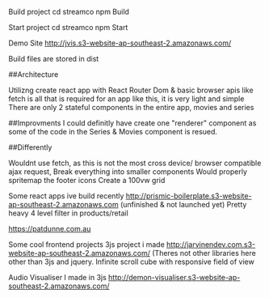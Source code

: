 Build project
cd streamco
npm Build

Start project
cd streamco
npm Start

Demo Site
http://jvis.s3-website-ap-southeast-2.amazonaws.com/

Build files are stored in dist

##Architecture

Utilizng create react app with React Router Dom & basic browser apis like fetch is all that is required for an app like this, it is very light and simple
There are only 2 stateful components in the entire app, movies and series 

##Improvments
I could definitly have create one "renderer" component as some of the code in the Series & Movies component is resued.

##Differently

Wouldnt use fetch, as this is not the most cross device/ browser compatible ajax request, 
Break everything into smaller components
Would properly spritemap the footer icons
Create a 100vw grid

Some react apps ive build recently 
http://prismic-boilerplate.s3-website-ap-southeast-2.amazonaws.com (unfinished & not launched yet) Pretty heavy 4 level filter in products/retail

https://patdunne.com.au

Some cool frontend projects
3js project i made
http://jarvinendev.com.s3-website-ap-southeast-2.amazonaws.com/
(Theres not other libraries here other than 3js and jquery. Infinite scroll cube with responsive field of view

Audio Visualiser I made in 3js
http://demon-visualiser.s3-website-ap-southeast-2.amazonaws.com/
